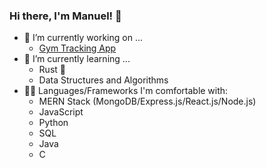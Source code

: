 ### Hi there, I'm Manuel! 👋

- 🔭 I’m currently working on ...
  - [Gym Tracking App](https://github.com/ltJustWorks/gym_tracking_app)
- 🌱 I’m currently learning ...
  - Rust 🦀
  - Data Structures and Algorithms
- 👨‍💻 Languages/Frameworks I'm comfortable with:
  - MERN Stack (MongoDB/Express.js/React.js/Node.js)
  - JavaScript
  - Python
  - SQL
  - Java
  - C
